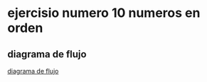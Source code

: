 # ejercisio numero 10 numeros en orden

## diagrama de flujo

[diagrama de flujo](diagrama.png "diagrama de flujo")
